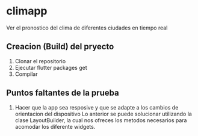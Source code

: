 # climapp

Ver el pronostico del clima de diferentes ciudades en tiempo real 

## Creacion (Build) del pryecto

  1. Clonar el repositorio 
  2. Ejecutar flutter packages get
  3. Compilar

## Puntos faltantes de la prueba 

  1. Hacer que la app sea resposive y que se adapte a los cambios de orientacion del dispositivo
      Lo anterior se puede solucionar utilizando la clase LayoutBuilder, la cual nos ofreces los metodos necesarios para acomodar los diferente widgets. 
  
